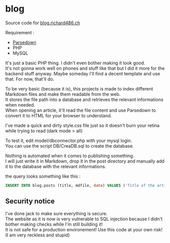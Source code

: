 # blog
Source code for [blog.richard486.ch](https://blog.richard486.ch)

Requirement :
* [Parsedown](https://github.com/erusev/parsedown)
* PHP
* MySQL

It's just a basic PHP thing. I didn't even bother making it look good.  
It's not gonna work well on phones and stuff like that but I did it more for the backend stuff anyway. Maybe someday I'll find a decent template and use that. For now, that'll do.  

To be very basic (because it is), this projects is made to index different Markdown files and make them readable from the web.  
It stores the file path into a database and retrieves the relevant informations when needed.  
When opening an article, it'll read the file content and use Parsedown to convert it to HTML for your browser to understand.  

I've made a quick and dirty style.css file just so it doesn't burn your retina while trying to read (dark mode > all)  

To test it, edit model/dbconnector.php with your mysql login.  
You can use the script DB/CreaDB.sql to create the database.  

Nothing is automated when it comes to publishing something.  
I will just write it in Markdown, drop it in the post directory and manually add it to the database with the relevant informations.  

the query looks something like this :  
```sql
INSERT INTO blog.posts (title, mdfile, date) VALUES ('Title of the article', 'file_name_here.md', NOW());
```

## Security notice
I've done jack to make sure everything is secure.  
The website as it is now is very vulnerable to SQL injection because I didn't bother making checks while I'm still building it!  
It is not safe for a production environement! Use this code at your own risk! (I am very reckless and stupid)

